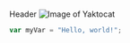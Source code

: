 # 
Header
![Image of Yaktocat](https://octodex.github.com/images/yaktocat.png)
``` javascript
var myVar = "Hello, world!";
```
